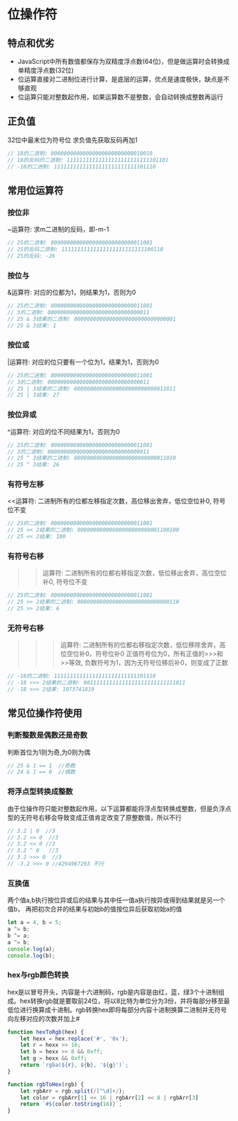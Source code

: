 
# 位操作符

## 特点和优劣
- JavaScript中所有数值都保存为双精度浮点数(64位)，但是做运算时会转换成单精度浮点数(32位)
- 位运算直接对二进制位进行计算，是底层的运算，优点是速度极快，缺点是不够直观
- 位运算只能对整数起作用，如果运算数不是整数，会自动转换成整数再运行

## 正负值
32位中最末位为符号位
求负值先获取反码再加1
```javascript
// 18的二进制: 00000000000000000000000000010010
// 18的反码的二进制: 11111111111111111111111111101101
// -18的二进制: 11111111111111111111111111101110
```

## 常用位运算符
### 按位非
~运算符: 求m二进制的反码，即-m-1
```javascript
// 25的二进制: 00000000000000000000000000011001
// 25的反码二进制: 11111111111111111111111111100110
// 25的反码: -26
```

### 按位与
&运算符: 对应的位都为1，则结果为1，否则为0
```javascript
// 25的二进制: 00000000000000000000000000011001
// 3的二进制: 00000000000000000000000000000011
// 25 & 3结果的二进制: 00000000000000000000000000000001
// 25 & 3结果: 1
```

### 按位或
|运算符: 对应的位只要有一个位为1，结果为1，否则为0
```javascript
// 25的二进制: 00000000000000000000000000011001
// 3的二进制: 00000000000000000000000000000011
// 25 | 3结果的二进制: 00000000000000000000000000011011
// 25 | 3结果: 27
```

### 按位异或
^运算符: 对应的位不同结果为1，否则为0
```javascript
// 25的二进制: 00000000000000000000000000011001
// 3的二进制: 00000000000000000000000000000011
// 25 ^ 3结果的二进制: 00000000000000000000000000011010
// 25 ^ 3结果: 26
```

### 有符号左移
<<运算符: 二进制所有的位都左移指定次数，高位移出舍弃，低位空位补0, 符号位不变
```javascript
// 25的二进制: 00000000000000000000000000011001
// 25 << 2结果的二进制: 00000000000000000000000001100100
// 25 << 2结果: 100
```

### 有符号右移
>>运算符: 二进制所有的位都右移指定次数，低位移出舍弃，高位空位补0, 符号位不变
```javascript
// 25的二进制: 00000000000000000000000000011001
// 25 >> 2结果的二进制: 00000000000000000000000000000110
// 25 >> 2结果: 6
```

### 无符号右移
>>>运算符: 二进制所有的位都右移指定次数，低位移除舍弃，高位空位补0，符号位补0
正值符号位为0，所有正值的>>>和>>等效, 负数符号为1，因为无符号位移后补0，则变成了正数
```javascript
// -18的二进制: 11111111111111111111111111101110
// -18 >>> 2结果的二进制: 00111111111111111111111111111011
// -18 >>> 2结果: 1073741819
```

## 常见位操作符使用
### 判断整数是偶数还是奇数
判断首位为1则为奇,为0则为偶
```javascript
// 25 & 1 == 1  //奇数
// 24 & 1 == 0  //偶数
```

### 将浮点型转换成整数
由于位操作符只能对整数起作用，以下运算都能将浮点型转换成整数，但是负浮点型的无符号右移会导致变成正值肯定改变了原整数值，所以不行
```javascript
// 3.2 | 0  //3
// 3.2 >> 0  //3
// 3.2 << 0 //3
// 3.2 ^ 0   //3
// 3.2 >>> 0  //3
// -3.2 >>> 0 //4294967293 不行
```

### 互换值
两个值a,b执行按位异或后的结果与其中任一值a执行按异或得到结果就是另一个值b， 再把初次合并的结果与初始b的值按位异后获取初始a的值
```javascript
let a = 4, b = 5;
a ^= b;
b ^= a;
a ^= b;
console.log(a);
console.log(b);
```

### hex与rgb颜色转换
hex是以冒号开头，内容是十六进制码，rgb是内容是由红，蓝，绿3个十进制组成。hex转换rgb就是要取前24位，将以8比特为单位分为3份，并将每部分移至最低位进行换算成十进制。rgb转换hex即将每部分内容十进制换算二进制并无符号向左移对应的次数并加上#
```javascript
function hexToRgb(hex) {
    let hexx = hex.replace('#', '0x');
    let r = hexx >> 16;
    let b = hexx >> 8 && 0xff;
    let g = hexx && 0xff;
    return `rgba(${r}, ${b}, '${g}')`;
}

function rgbToHex(rgb) {
    let rgbArr = rgb.split(/[^\d]+/);
    let color = rgbArr[1] << 16 | rgbArr[2] << 8 | rgbArr[3]
    return `#${color.toString(16)}`;
}
```


